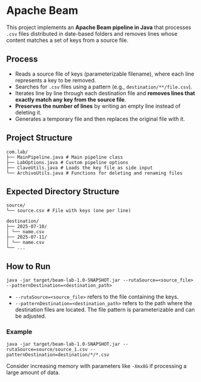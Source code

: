 # Apache Beam

This project implements an **Apache Beam pipeline in Java** that processes `.csv` files distributed in date-based folders and removes lines whose content matches a set of keys from a source file.

## Process

- Reads a source file of keys (parameterizable filename), where each line represents a key to be removed.
- Searches for `.csv` files using a pattern (e.g., `destination/**/file.csv`).
- Iterates line by line through each destination file and **removes lines that exactly match any key from the source file**.
- **Preserves the number of lines** by writing an empty line instead of deleting it.
- Generates a temporary file and then replaces the original file with it.

## Project Structure

```text
com.lab/
├── MainPipeline.java # Main pipeline class
├── LabOptions.java # Custom pipeline options
├── ClaveUtils.java # Loads the key file as side input
└── ArchivoUtils.java # Functions for deleting and renaming files
```

## Expected Directory Structure
```text
source/
└── source.csv # File with keys (one per line)
```

```text
destination/
├── 2025-07-10/
│ └── name.csv
├── 2025-07-11/
│ └── name.csv
└── ...
```

## How to Run
```text
java -jar target/beam-lab-1.0-SNAPSHOT.jar --rutaSource=<source_file> --patternDestination=<destination_path>
```

- `--rutaSource=<source_file>` refers to the file containing the keys.
- `--patternDestination=<destination_path>` refers to the path where the destination files are located. The file pattern is parameterizable and can be adjusted.

### Example
```text
java -jar target/beam-lab-1.0-SNAPSHOT.jar --rutaSource=source/source_1.csv --patternDestination=destination/*/*.csv
```

Consider increasing memory with parameters like `-Xmx8G` if processing a large amount of data.

